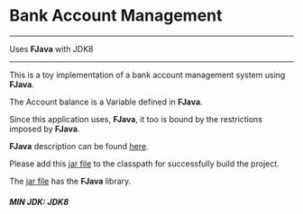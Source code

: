 # Bank Account Management
----------------------------------------

Uses **FJava** with JDK8

----------------------------------------

This is a toy implementation of a bank account management system using **FJava**.

The Account balance is a Variable defined in **FJava**.

Since this application uses, **FJava**, it too is bound by the restrictions imposed by
**FJava**.

**FJava** description can be found [here](https://github.com/sidmishraw/fjava).

Please add this [jar file](https://github.com/sidmishraw/fjava/blob/master/out/artifacts/fjava/fjava.jar) to the classpath for
successfully build the project.

The [jar file](https://github.com/sidmishraw/fjava/blob/master/out/artifacts/fjava/fjava.jar) has the **FJava** library.



##### MIN JDK: JDK8
